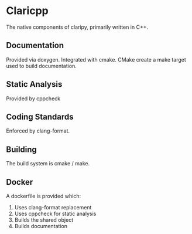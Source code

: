 # Claricpp

The native components of claripy, primarily written in C++.

## Documentation

Provided via doxygen.
Integrated with cmake.
CMake create a make target used to build documentation.

## Static Analysis

Provided by cppcheck

## Coding Standards

Enforced by clang-format.

## Building

The build system is cmake / make.

## Docker

A dockerfile is provided which:
1. Uses clang-format replacement
1. Uses cppcheck for static analysis
1. Builds the shared object
1. Builds documentation

